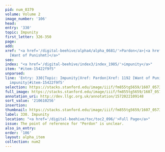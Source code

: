 ```yaml
---
pid: num_0379
volume: Volume 2
image_number: '106'
head:
entry: '330'
topic: Impunity
first_letter: 326-350
page:
add:
xref: "<a href='/digital-beehive/alpha4/alpha_0681/'>Pardon</a>|<a href='/digital-beehive/num5/num_1624/'>1192
  [Want of Punishmt]</a>"
see:
index: "<a href='/digital-beehive/index3/index_1985/'>impunity</a>"
item: "#item-15422f9f5"
unparsed:
line: 'Entry: 330|Topic: Impunity|Xref: Pardon|Xref: 1192 [Want of Punishmt]|Index:
  impunity|#item-15422f9f5'
selection: https://stacks.stanford.edu/image/iiif/fm855tg5659/1607_0573/848,256,2970,813/full/0/default.jpg
full_image: https://stacks.stanford.edu/image/iiif/fm855tg5659/1607_0573/full/full/0/default.jpg
annotation_uri: http://dev.llgc.org.uk/annotation/1572022109148
sort_value: '210610256'
insertion:
thumbnail: https://stacks.stanford.edu/image/iiif/fm855tg5659/1607_0573/848,256,600,180/250,/0/default.jpg
label: 330. Impunity
location: "<a href='/digital-beehive/toc/toc2_096/'>Full Page</a>"
issue: The point of reference for "Perdon" is unclear.
also_in_entry:
order: '106'
layout: alpha_item
collection: num2
---
```

